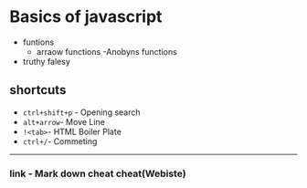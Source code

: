 # Basics of javascript
- funtions
    - arraow functions
    -Anobyns functions
- truthy falesy
## shortcuts
- `ctrl+shift+p` - Opening search
- `alt+arrow`- Move Line
- `!<tab>`- HTML Boiler Plate
- `ctrl+/`- Commeting

---
### link - Mark down cheat cheat(Webiste)